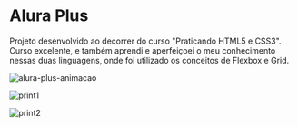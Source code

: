 # Alura Plus

Projeto desenvolvido ao decorrer do curso "Praticando HTML5 e CSS3". 
Curso excelente, e também aprendi e aperfeiçoei o meu conhecimento nessas duas linguagens, onde foi utilizado 
os conceitos de Flexbox e Grid.

![alura-plus-animacao](https://user-images.githubusercontent.com/90432297/166159080-ec6d2223-86a0-4926-a151-1ecfe9797bd1.gif)

![print1](https://user-images.githubusercontent.com/90432297/166159040-b64284ad-683e-4a5f-9be8-9e6389fc5bf3.png)

![print2](https://user-images.githubusercontent.com/90432297/166159044-affe7078-1fb2-499e-bd94-d05a65a254bc.png)
